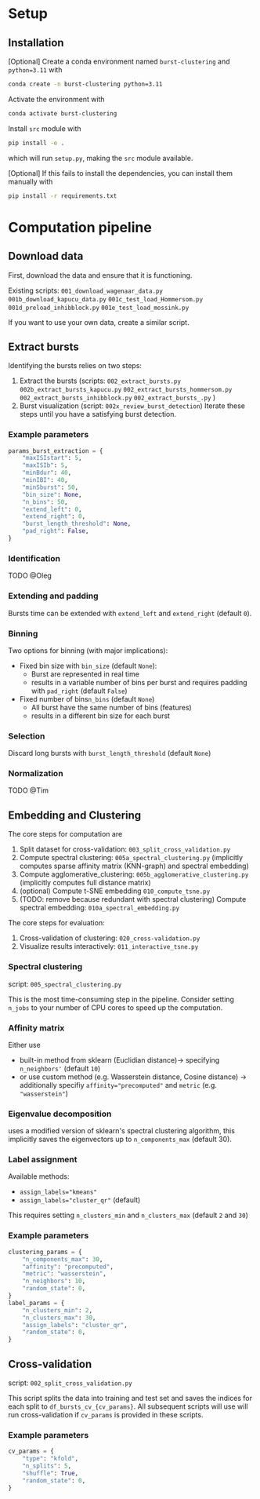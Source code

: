 # Setup

## Installation
[Optional] Create a conda environment named `burst-clustering` and `python=3.11` with
```bash
conda create -n burst-clustering python=3.11
```
Activate the environment with
```bash
conda activate burst-clustering
```

Install `src` module with
```bash
pip install -e .
```
which will run `setup.py`, making the `src` module available.

[Optional] If this fails to install the dependencies, you can install them manually with
```bash
pip install -r requirements.txt
```

# Computation pipeline

## Download data
First, download the data and ensure that it is functioning.

Existing scripts: `001_download_wagenaar_data.py`
`001b_download_kapucu_data.py`
`001c_test_load_Hommersom.py`
`001d_preload_inhibblock.py`
`001e_test_load_mossink.py`

If you want to use your own data, create a similar script.

## Extract bursts
Identifying the bursts relies on two steps:
1. Extract the bursts
   (scripts: 
  `002_extract_bursts.py`
  `002b_extract_bursts_kapucu.py`
  `002_extract_bursts_hommersom.py`
  `002_extract_bursts_inhibblock.py`
  `002_extract_bursts_.py`
   )
2. Burst visualization (script: `002x_review_burst_detection`)
Iterate these steps until you have a satisfying burst detection.

### Example parameters
```python
params_burst_extraction = {
    "maxISIstart": 5,
    "maxISIb": 5,
    "minBdur": 40,
    "minIBI": 40,
    "minSburst": 50,
    "bin_size": None,
    "n_bins": 50,
    "extend_left": 0,
    "extend_right": 0,
    "burst_length_threshold": None,
    "pad_right": False,
}
```

### Identification
TODO @Oleg

### Extending and padding
Bursts time can be extended with `extend_left` and `extend_right` (default `0`).

### Binning
Two options for binning (with major implications):
- Fixed bin size with `bin_size` (default `None`):
    - Burst are represented in real time
    - results in a variable number of bins per burst and requires padding with `pad_right` (default `False`)
- Fixed number of bins`n_bins` (default `None`)
    - All burst have the same number of bins (features)
    - results in a different bin size for each burst

### Selection
Discard long bursts with `burst_length_threshold` (default `None`)

### Normalization
TODO @Tim

## Embedding and Clustering
The core steps for computation are
1. Split dataset for cross-validation: `003_split_cross_validation.py`
2. Compute spectral clustering: `005a_spectral_clustering.py` 
   (implicitly computes sparse affinity matrix (KNN-graph) and spectral embedding)
3. Compute agglomerative_clustering: `005b_agglomerative_clustering.py` (implicitly computes full distance matrix)
4. (optional) Compute t-SNE embedding `010_compute_tsne.py`
5. (TODO: remove because redundant with spectral clustering) Compute spectral embedding: `010a_spectral_embedding.py`

The core steps for evaluation:
1. Cross-validation of clustering: `020_cross-validation.py`
2. Visualize results interactively: `011_interactive_tsne.py`

### Spectral clustering
script: `005_spectral_clustering.py`

This is the most time-consuming step in the pipeline.
Consider setting `n_jobs` to your number of CPU cores to speed up the computation.
### Affinity matrix
Either use
- built-in method from sklearn (Euclidian distance)-> specifying `n_neighbors'` (default `10`)
- or use custom method (e.g. Wasserstein distance, Cosine distance)
-> additionally specifiy `affinity="precomputed"` and `metric` (e.g. `"wasserstein"`)

### Eigenvalue decomposition
uses a modified version of sklearn's spectral clustering algorithm,
this implicitly saves the eigenvectors up to `n_components_max` (default 30).
### Label assignment
Available methods:
- `assign_labels="kmeans"`
- `assign_labels="cluster_qr"` (default)

This requires setting `n_clusters_min` and `n_clusters_max` (default `2` and `30`)
### Example parameters
```python
clustering_params = {
    "n_components_max": 30,
    "affinity": "precomputed",
    "metric": "wasserstein",
    "n_neighbors": 10,
    "random_state": 0,
}
label_params = {
    "n_clusters_min": 2,
    "n_clusters_max": 30,
    "assign_labels": "cluster_qr",
    "random_state": 0,
}
```

## Cross-validation
script: `002_split_cross_validation.py`

This script splits the data into training and test set and saves the indices for each split to `df_bursts_cv_{cv_params}`.
All subsequent scripts will use will run cross-validation if `cv_params` is provided in these scripts.

### Example parameters
```python
cv_params = {
    "type": "kfold",
    "n_splits": 5,
    "shuffle": True,
    "random_state": 0,
}
```